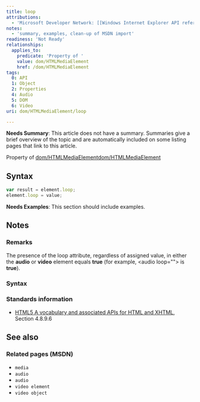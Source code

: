 ```yaml
---
title: loop
attributions:
  - 'Microsoft Developer Network: [[Windows Internet Explorer API reference](http://msdn.microsoft.com/en-us/library/ie/hh828809%28v=vs.85%29.aspx) Article]'
notes:
  - 'summary, examples, clean-up of MSDN import'
readiness: 'Not Ready'
relationships:
  applies_to:
    predicate: 'Property of '
    value: dom/HTMLMediaElement
    href: /dom/HTMLMediaElement
tags:
  0: API
  1: Object
  2: Properties
  4: Audio
  5: DOM
  6: Video
uri: dom/HTMLMediaElement/loop

---
```

**Needs Summary**: This article does not have a summary. Summaries give a brief overview of the topic and are automatically included on some listing pages that link to this article.

Property of [dom/HTMLMediaElement](/dom/HTMLMediaElement)[dom/HTMLMediaElement](/dom/HTMLMediaElement)

## <span>Syntax</span>

``` js
var result = element.loop;
element.loop = value;
```

**Needs Examples**: This section should include examples.

## <span>Notes</span>

### <span>Remarks</span>

The presence of the loop attribute, regardless of assigned value, in either the **audio** or **video** element equals **true** (for example, \<audio loop=""\> is **true**).

### <span>Syntax</span>

### <span>Standards information</span>

-   [HTML5 A vocabulary and associated APIs for HTML and XHTML](http://go.microsoft.com/fwlink/p/?linkid=221374), Section 4.8.9.6

## <span>See also</span>

### <span>Related pages (MSDN)</span>

-   `media`
-   `audio`
-   `audio`
-   `video element`
-   `video object`
